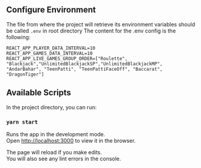 ## Configure Environment

The file from where the project will retrieve its environment variables should be called `.env` in root directory
The content for the .env config is the following:
```
REACT_APP_PLAYER_DATA_INTERVAL=10
REACT_APP_GAMES_DATA_INTERVAL=10
REACT_APP_LIVE_GAMES_GROUP_ORDER=["Roulette", "Blackjack","UnlimitedBlackjackSP","UnlimitedBlackjackMP", "AndarBahar", "TeenPatti", "TeenPattiFaceOff", "Baccarat", "DragonTiger"]
```
## Available Scripts

In the project directory, you can run:

### `yarn start`

Runs the app in the development mode.\
Open [http://localhost:3000](http://localhost:3000) to view it in the browser.

The page will reload if you make edits.\
You will also see any lint errors in the console.
